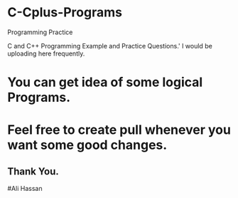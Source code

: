 # C-Cplus-Programs
Programming Practice 

C and C++ Programming Example and Practice Questions.'
I would be uploading here frequently.
# You can get idea of some logical Programs.
# Feel free to create pull whenever you want some good changes.
## Thank You.

#Ali Hassan
